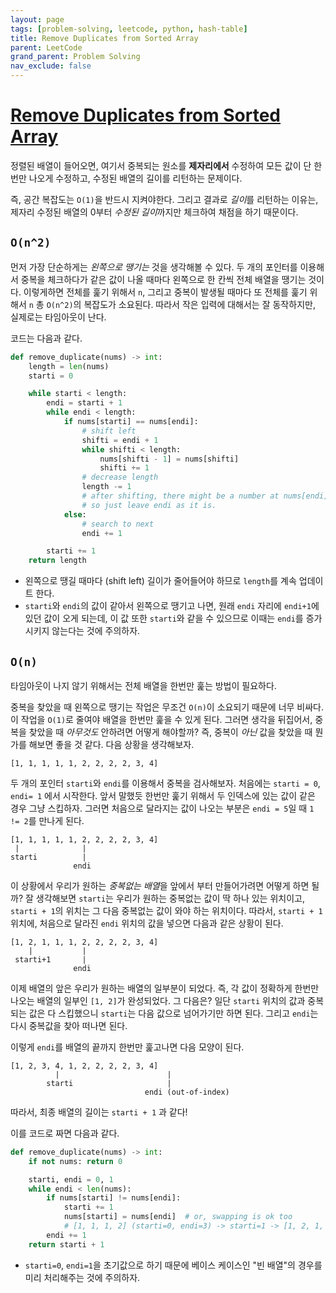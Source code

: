 ```yaml
---
layout: page
tags: [problem-solving, leetcode, python, hash-table]
title: Remove Duplicates from Sorted Array
parent: LeetCode
grand_parent: Problem Solving
nav_exclude: false
---
```


# [Remove Duplicates from Sorted Array](https://leetcode.com/problems/remove-duplicates-from-sorted-array/)
 정렬된 배열이 들어오면, 여기서 중복되는 원소를 **제자리에서**
 수정하여 모든 값이 단 한번만 나오게 수정하고, 수정된 배열의 길이를
 리턴하는 문제이다.

 즉, 공간 복잡도는 `O(1)`을 반드시 지켜야한다. 그리고 결과로 *길이*를
 리턴하는 이유는, 제자리 수정된 배열의 0부터 *수정된 길이*까지만
 체크하여 채점을 하기 때문이다.

## `O(n^2)`
 먼저 가장 단순하게는 *왼쪽으로 땡기는* 것을 생각해볼 수 있다. 두 개의
 포인터를 이용해서 중복을 체크하다가 같은 값이 나올 때마다 왼쪽으로 한
 칸씩 전체 배열을 땡기는 것이다. 이렇게하면 전체를 훑기 위해서 `n`,
 그리고 중복이 발생될 때마다 또 전체를 훑기 위해서 `n` 총 `O(n^2)`의
 복잡도가 소요된다. 따라서 작은 입력에 대해서는 잘 동작하지만,
 실제로는 타임아웃이 난다.

 코드는 다음과 같다.

```python
def remove_duplicate(nums) -> int:
    length = len(nums)
    starti = 0

    while starti < length:
        endi = starti + 1
        while endi < length:
            if nums[starti] == nums[endi]:
                # shift left
                shifti = endi + 1
                while shifti < length:
                    nums[shifti - 1] = nums[shifti]
                    shifti += 1
                # decrease length
                length -= 1
                # after shifting, there might be a number at nums[endi] same as nums[starti],
                # so just leave endi as it is.
            else:
                # search to next
                endi += 1

        starti += 1
    return length
```

 - 왼쪽으로 땡길 때마다 (shift left) 길이가 줄어들어야 하므로
   `length`를 계속 업데이트 한다.
 - `starti`와 `endi`의 값이 같아서 왼쪽으로 땡기고 나면, 원래 `endi`
   자리에 `endi+1`에 있던 값이 오게 되는데, 이 값 또한 `starti`와 같을
   수 있으므로 이때는 `endi`를 증가시키지 않는다는 것에 주의하자.


## `O(n)`
 타임아웃이 나지 않기 위해서는 전체 배열을 한번만 훑는 방법이 필요하다.

 중복을 찾았을 때 왼쪽으로 땡기는 작업은 무조건 `O(n)`이 소요되기
 때문에 너무 비싸다. 이 작업을 `O(1)`로 줄여야 배열을 한번만 훑을 수
 있게 된다. 그러면 생각을 뒤집어서, 중복을 찾았을 때 *아무것도*
 안하려면 어떻게 해야할까? 즉, 중복이 *아닌* 값을 찾았을 때 뭔가를
 해보면 좋을 것 같다. 다음 상황을 생각해보자.

```
[1, 1, 1, 1, 1, 2, 2, 2, 2, 3, 4]
```

 두 개의 포인터 `starti`와 `endi`를 이용해서 중복을
 검사해보자. 처음에는 `starti = 0`, `endi= 1` 에서 시작한다. 앞서
 말했듯 한번만 훑기 위해서 두 인덱스에 있는 값이 같은 경우 그냥
 스킵하자. 그러면 처음으로 달라지는 값이 나오는 부분은 `endi = 5`일 때
 `1 != 2`를 만나게 된다.

```
[1, 1, 1, 1, 1, 2, 2, 2, 2, 3, 4]
 |              |
starti          |
              endi
```

 이 상황에서 우리가 원하는 *중복없는 배열*을 앞에서 부터 만들어가려면
 어떻게 하면 될까? 잘 생각해보면 `starti`는 우리가 원하는 중복없는
 값이 딱 하나 있는 위치이고, `starti + 1`의 위치는 그 다음 중복없는
 값이 와야 하는 위치이다. 따라서, `starti + 1` 위치에, 처음으로
 달라진 `endi` 위치의 값을 넣으면 다음과 같은 상황이 된다.

```
[1, 2, 1, 1, 1, 2, 2, 2, 2, 3, 4]
    |           |
 starti+1       |
              endi
```

 이제 배열의 앞은 우리가 원하는 배열의 일부분이 되었다. 즉, 각 값이
 정확하게 한번만 나오는 배열의 일부인 `[1, 2]`가 완성되었다. 그
 다음은? 일단 `starti` 위치의 값과 중복되는 값은 다 스킵했으니
 `starti`는 다음 값으로 넘어가기만 하면 된다. 그리고 `endi`는 다시
 중복값을 찾아 떠나면 된다.

 이렇게 `endi`를 배열의 끝까지 한번만 훑고나면 다음 모양이 된다.

```
[1, 2, 3, 4, 1, 2, 2, 2, 2, 3, 4]
          |                        |
        starti                     |
                              endi (out-of-index)
```

 따라서, 최종 배열의 길이는 `starti + 1` 과 같다!

 이를 코드로 짜면 다음과 같다.

```python
def remove_duplicate(nums) -> int:
    if not nums: return 0

    starti, endi = 0, 1
    while endi < len(nums):
        if nums[starti] != nums[endi]:
            starti += 1
            nums[starti] = nums[endi]  # or, swapping is ok too
            # [1, 1, 1, 2] (starti=0, endi=3) -> starti=1 -> [1, 2, 1, 2]
        endi += 1
    return starti + 1
```

 - `starti=0`, `endi=1`을 초기값으로 하기 때문에 베이스 케이스인 "빈
   배열"의 경우를 미리 처리해주는 것에 주의하자.
